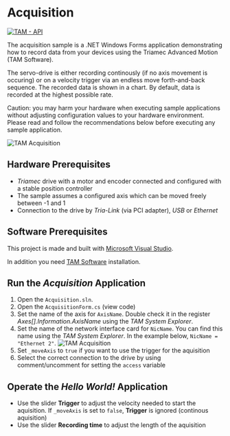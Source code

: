 # Acquisition

[![TAM - API](https://img.shields.io/static/v1?label=TAM&message=API&color=b51839)](https://www.triamec.com/en/tam-api.html)

The acquisition sample is a .NET Windows Forms application demonstrating how to record data from your devices using the Triamec Advanced Motion (TAM Software).

The servo-drive is either recording continously (if no axis movement is occuring) or on a velocity trigger via an endless move forth-and-back sequence.
The recorded data is shown in a chart. By default, data is recorded at the highest possible rate.

Caution: you may harm your hardware when executing sample applications 
without adjusting configuration values to your hardware environment.
Please read and follow the recommendations below
before executing any sample application.

![TAM Acquisition](./doc/Screenshot.png)

## Hardware Prerequisites

- *Triamec* drive with a motor and encoder connected and configured with a stable position controller
- The sample assumes a configured axis which can be moved freely between -1 and 1
- Connection to the drive by *Tria-Link* (via PCI adapter), *USB* or *Ethernet*

## Software Prerequisites

This project is made and built with [Microsoft Visual Studio](https://visualstudio.microsoft.com/en/).

In addition you need [TAM Software](https://www.triamec.com/en/tam-software-support.html) installation.

## Run the *Acquisition* Application

1. Open the `Acquisition.sln`.
2. Open the `AcquisitionForm.cs` (view code)
3. Set the name of the axis for `AxisName`. Double check it in the register *Axes[].Information.AxisName* using the *TAM System Explorer*.
4. Set the name of the network interface card for `NicName`. You can find this name using the *TAM System Explorer*. In the example below, `NicName = "Ethernet 2"`.
![TAM Acquisition](./doc/Screenshot.png)
5. Set `_moveAxis` to `true` if you want to use the trigger for the aquisition
6. Select the correct connection to the drive by using comment/uncomment for setting the `access` variable 

## Operate the *Hello World!* Application

- Use the slider **Trigger** to adjust the velocity needed to start the aquisition. If `_moveAxis` is set to `false`, **Trigger** is ignored (continous aquisition)
- Use the slider **Recording time** to adjust the length of the aquisition

